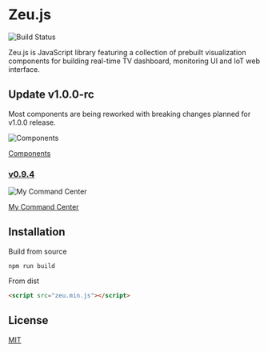 # Zeu.js

![Build Status](https://travis-ci.org/shzlw/zeu.svg?branch=master)

Zeu.js is JavaScript library featuring a collection of prebuilt visualization components for building real-time TV dashboard, monitoring UI and IoT web interface.

## Update v1.0.0-rc

Most components are being reworked with breaking changes planned for v1.0.0 release.

![Components](https://github.com/shzlw/zeu/blob/master/examples/components.v1.0.0.gif)

[Components](https://shzlw.github.io/zeu/examples/components-home.html)

### [v0.9.4](https://github.com/shzlw/zeu/tree/v0.9.4)

![My Command Center](https://github.com/shzlw/zeu/blob/master/examples/my-command-center.v0.9.1.gif)

[My Command Center](https://shzlw.github.io/zeu/examples/my-command-center.html)

## Installation

Build from source
```
npm run build
```

From dist
```html
<script src="zeu.min.js"></script>
```

## License

[MIT](http://opensource.org/licenses/MIT)